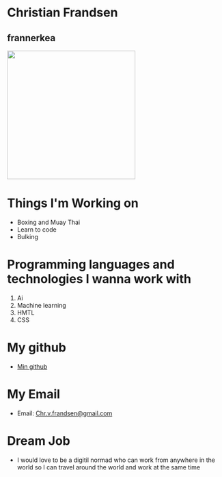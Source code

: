 # Christian Frandsen
## frannerkea
<img src="https://scontent-cph2-1.xx.fbcdn.net/v/t1.18169-9/20431338_1260647290710582_4098381517428153214_n.jpg?_nc_cat=104&ccb=1-7&_nc_sid=09cbfe&_nc_ohc=Aom568QFOXkAX8MeaUx&_nc_ht=scontent-cph2-1.xx&oh=00_AfDjMO87kTNrxDJs1j6EFMJpxW0tPb42PYowpiC8SC5UQQ&oe=63FF2450" width="300px" />

# Things I'm Working on
* Boxing and Muay Thai
* Learn to code 
* Bulking
#  Programming languages and technologies I wanna work with 
1. Ai
2. Machine learning
3. HMTL
4. CSS
# My github
* [Min github](https://github.com/frannerkea?tab=repositories)
# My Email
* Email: Chr.v.frandsen@gmail.com
# Dream Job
* I would love to be a digitil normad who can work from anywhere in the world so I can travel around the world and work at the same time
